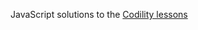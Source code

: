 JavaScript solutions to the [Codility lessons](https://app.codility.com/programmers/lessons/1-iterations/)
